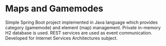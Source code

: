 # Maps and Gamemodes
Simple Spring Boot project implemented in Java language which provides category (gamemode) and element (map) management. Private in-memory H2 database is used. REST services are used as event communication. Developed for Internet Services Architectures subject.
